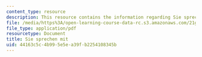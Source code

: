 ```yaml
---
content_type: resource
description: This resource contains the information regarding Sie sprechen mit.
file: /media/https%3A/open-learning-course-data-rc.s3.amazonaws.com/21g-401-german-i-fall-2008/44163c5c4b995e5ea39fb2254108345b_MIT21G_401F08_dia_kap1.pdf
file_type: application/pdf
resourcetype: Document
title: Sie sprechen mit
uid: 44163c5c-4b99-5e5e-a39f-b2254108345b
---
```

